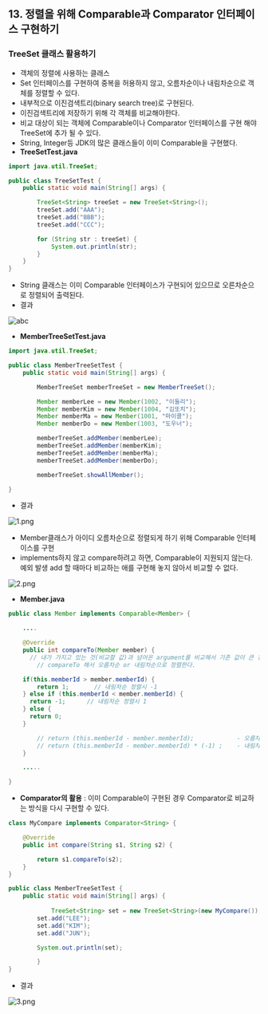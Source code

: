 ## 13. 정렬을 위해 Comparable과 Comparator 인터페이스 구현하기

### TreeSet 클래스 활용하기

- 객체의 정렬에 사용하는 클래스
- Set 인터페이스를 구현하여 중복을 허용하지 않고, 오름차순이나 내림차순으로 객체를 정렬할 수 있다.
- 내부적으로 이진검색트리(binary search tree)로 구현된다.
- 이진검색트리에 저장하기 위해 각 객체를 비교해야한다.
- 비교 대상이 되는 객체에  Comparable이나 Comparator 인터페이스를 구현 해야  TreeSet에 추가 될 수 있다.
- String, Integer등 JDK의 많은 클래스들이 이미 Comparable을 구현했다.
- **TreeSetTest.java**

```java
import java.util.TreeSet;

public class TreeSetTest {
    public static void main(String[] args) {

        TreeSet<String> treeSet = new TreeSet<String>();
        treeSet.add("AAA");
        treeSet.add("BBB");
        treeSet.add("CCC");

        for (String str : treeSet) {
            System.out.println(str);
        }
    }
}
```

- String 클래스는 이미 Comparable 인터페이스가 구현되어 있으므로 오른차순으로 정렬되어 출력된다.
- 결과

![abc](https://t1.daumcdn.net/cafeattach/1Dzpp/1bcd0a6ebd8cb6b1197c0f90a1918af11634238c)

- **MemberTreeSetTest.java**

```java
import java.util.TreeSet;

public class MemberTreeSetTest {
    public static void main(String[] args) {

        MemberTreeSet memberTreeSet = new MemberTreeSet();

        Member memberLee = new Member(1002, "이둘리");
        Member memberKim = new Member(1004, "김또치");
        Member memberMa = new Member(1001, "마이콜");
        Member memberDo = new Member(1003, "도우너");

        memberTreeSet.addMember(memberLee);
        memberTreeSet.addMember(memberKim);
        memberTreeSet.addMember(memberMa);
        memberTreeSet.addMember(memberDo);

        memberTreeSet.showAllMember();

}
```

- 결과

![1.png](https://t1.daumcdn.net/cafeattach/1Dzpp/cbd315e30ab196a92532898deb5e4636421431e3)

- Member클래스가 아이디 오름차순으로 정렬되게 하기 위해 Comparable 인터페이스를 구현
- implements하지 않고 compare하려고 하면, Comparable이 지원되지 않는다. 예외 발생 add 할 때마다 비교하는 애를 구현해 놓지 않아서 비교할 수 없다.

![2.png](https://t1.daumcdn.net/cafeattach/1Dzpp/4d1be4a376b6ba7594e5e0a8034a5988db85508d)

- **Member.java**

```java
public class Member implements Comparable<Member> {

	....

	@Override
	public int compareTo(Member member) {
	  // 내가 가지고 있는 것(비교할 값)과 넘어온 argument를 비교해서 기존 값이 큰 경우 양수 argument가 큰 경우 음수, 같으면 0.
		// compareTo 해서 오름차순 or 내림차순으로 정렬한다.

    if(this.memberId > member.memberId) {
	    return 1;       // 내림차순 정렬시 -1
    } else if (this.memberId < member.memberId) {
      return -1;      // 내림차순 정렬시 1
    } else {
      return 0;
    }

        // return (this.memberId - member.memberId);            - 오름차순 정렬.
        // return (this.memberId - member.memberId) * (-1) ;    - 내림차순
	}

	.....

}
```

- **Comparator의 활용** : 이미 Comparable이 구현된 경우 Comparator로 비교하는 방식을 다시 구현할 수 있다.

```java
class MyCompare implements Comparator<String> {

    @Override
    public int compare(String s1, String s2) {

        return s1.compareTo(s2);
    }
}

public class MemberTreeSetTest {
    public static void main(String[] args) {
		
			TreeSet<String> set = new TreeSet<String>(new MyCompare());
        set.add("LEE");
        set.add("KIM");
        set.add("JUN");

        System.out.println(set);

		}
}
```

- 결과

![3.png](https://t1.daumcdn.net/cafeattach/1Dzpp/7a50f2f871769c91baa9cb84065359dfa6de3813)
